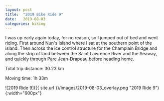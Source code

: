 ```yaml
---
layout: post
title:  "2019 Bike Ride 9"
date:   2019-08-03
categories: biking
---
```


I was up early again today, for no reason, so I jumped out of bed and went riding. First around Nun's Island where I sat at the southern point of the island. Then across the ice control structure for the Champlain Bridge and along the strip of land between the Saint Lawrence River and the Seaway, and quickly through Parc Jean-Drapeau before heading home.

Total trip distance: 30.23 km

Moving time: 1h 33m

![2019 Ride 9]({{ site.url }}/images/2019-08-03_overlay.png "2019 Ride 9"){:width="600px"}